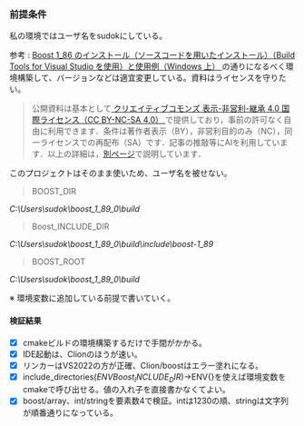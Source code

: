 ### 前提条件

私の環境ではユーザ名をsudokにしている。

参考 : [Boost 1_86 のインストール（ソースコードを用いたインストール）（Build Tools for Visual Studio を使用）と使用例（Windows 上）  ](https://www.kkaneko.jp/tools/win/boost.html)の通りになるべく環境構築して、バージョンなどは適宜変更している。資料はライセンスを守りたい。

> 公開資料は基本として[ クリエイティブコモンズ 表示-非営利-継承 4.0 国際ライセンス（CC BY-NC-SA 4.0） ](https://creativecommons.org/licenses/by-nc-sa/4.0/deed.ja) で提供しており，事前の許可なく自由に利用できます．条件は著作者表示（BY），非営利目的のみ（NC），同一ライセンスでの再配布（SA）です．記事の推敲等にAIを利用しています．以上の詳細は，[別ページ](https://www.kkaneko.jp/info/usage-j.html#cc)で説明しています．

このプロジェクトはそのまま使いため、ユーザ名を被せない。

> BOOST_DIR

_C:\Users\sudok\boost_1_89_0\build_

> Boost_INCLUDE_DIR

_C:\Users\sudok\boost_1_89_0\build\include\boost-1_89_

> BOOST_ROOT

_C:\Users\sudok\boost_1_89_0\build_

※ 環境変数に追加している前提で書いていく。

#### 検証結果

- [x] cmakeビルドの環境構築するだけで手間がかかる。
- [x] IDE起動は、Clionのほうが速い。
- [x] リンカーはVS2022の方が正確、Clion/boostはエラー塗れになる。
- [x] include_directories($ENV{Boost_INCLUDE_DIR})
→$ENV{}を使えば環境変数をcmakeで呼び出せる。値の入れ子を直接書かなくてよい。
- [x] boost/array、int/stringを要素数4で検証。intは1230の順、stringは文字列が順番通りになっている。